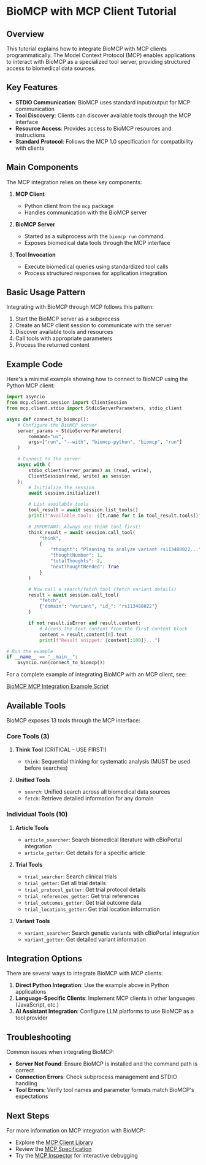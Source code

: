 # BioMCP with MCP Client Tutorial

## Overview

This tutorial explains how to integrate BioMCP with MCP clients programmatically. The Model Context Protocol (MCP) enables applications to interact with BioMCP as a specialized tool server, providing structured access to biomedical data sources.

## Key Features

- **STDIO Communication**: BioMCP uses standard input/output for MCP communication
- **Tool Discovery**: Clients can discover available tools through the MCP interface
- **Resource Access**: Provides access to BioMCP resources and instructions
- **Standard Protocol**: Follows the MCP 1.0 specification for compatibility with clients

## Main Components

The MCP integration relies on these key components:

1. **MCP Client**

   - Python client from the `mcp` package
   - Handles communication with the BioMCP server

2. **BioMCP Server**

   - Started as a subprocess with the `biomcp run` command
   - Exposes biomedical data tools through the MCP interface

3. **Tool Invocation**
   - Execute biomedical queries using standardized tool calls
   - Process structured responses for application integration

## Basic Usage Pattern

Integrating with BioMCP through MCP follows this pattern:

1. Start the BioMCP server as a subprocess
2. Create an MCP client session to communicate with the server
3. Discover available tools and resources
4. Call tools with appropriate parameters
5. Process the returned content

## Example Code

Here's a minimal example showing how to connect to BioMCP using the Python MCP client:

```python
import asyncio
from mcp.client.session import ClientSession
from mcp.client.stdio import StdioServerParameters, stdio_client

async def connect_to_biomcp():
    # Configure the BioMCP server
    server_params = StdioServerParameters(
        command="uv",
        args=["run", "--with", "biomcp-python", "biomcp", "run"]
    )

    # Connect to the server
    async with (
        stdio_client(server_params) as (read, write),
        ClientSession(read, write) as session
    ):
        # Initialize the session
        await session.initialize()

        # List available tools
        tool_result = await session.list_tools()
        print(f"Available tools: {[t.name for t in tool_result.tools]}")

        # IMPORTANT: Always use think tool first!
        think_result = await session.call_tool(
            "think",
            {
                "thought": "Planning to analyze variant rs113488022...",
                "thoughtNumber": 1,
                "totalThoughts": 2,
                "nextThoughtNeeded": True
            }
        )

        # Now call a search/fetch tool (fetch variant details)
        result = await session.call_tool(
            "fetch",
            {"domain": "variant", "id_": "rs113488022"}
        )

        if not result.isError and result.content:
            # Access the text content from the first content block
            content = result.content[0].text
            print(f"Result snippet: {content[:100]}...")

# Run the example
if __name__ == "__main__":
    asyncio.run(connect_to_biomcp())
```

For a complete example of integrating BioMCP with an MCP client, see:

[BioMCP MCP Integration Example Script](https://github.com/genomoncology/biomcp/blob/main/example_scripts/mcp_integration.py)

## Available Tools

BioMCP exposes 13 tools through the MCP interface:

### Core Tools (3)

1. **Think Tool** (CRITICAL - USE FIRST!)

   - `think`: Sequential thinking for systematic analysis (MUST be used before searches)

2. **Unified Tools**
   - `search`: Unified search across all biomedical data sources
   - `fetch`: Retrieve detailed information for any domain

### Individual Tools (10)

1. **Article Tools**

   - `article_searcher`: Search biomedical literature with cBioPortal integration
   - `article_getter`: Get details for a specific article

2. **Trial Tools**

   - `trial_searcher`: Search clinical trials
   - `trial_getter`: Get all trial details
   - `trial_protocol_getter`: Get trial protocol details
   - `trial_references_getter`: Get trial references
   - `trial_outcomes_getter`: Get trial outcome data
   - `trial_locations_getter`: Get trial location information

3. **Variant Tools**
   - `variant_searcher`: Search genetic variants with cBioPortal integration
   - `variant_getter`: Get detailed variant information

## Integration Options

There are several ways to integrate BioMCP with MCP clients:

1. **Direct Python Integration**: Use the example above in Python applications
2. **Language-Specific Clients**: Implement MCP clients in other languages (JavaScript, etc.)
3. **AI Assistant Integration**: Configure LLM platforms to use BioMCP as a tool provider

## Troubleshooting

Common issues when integrating BioMCP:

- **Server Not Found**: Ensure BioMCP is installed and the command path is correct
- **Connection Errors**: Check subprocess management and STDIO handling
- **Tool Errors**: Verify tool names and parameter formats match BioMCP's expectations

## Next Steps

For more information on MCP integration with BioMCP:

- Explore the [MCP Client Library](https://github.com/modelcontextprotocol/python-client)
- Review the [MCP Specification](https://github.com/modelcontextprotocol/spec)
- Try the [MCP Inspector](https://github.com/modelcontextprotocol/inspector) for interactive debugging

